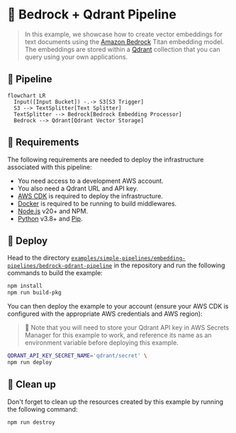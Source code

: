 # 🌲 Bedrock + Qdrant Pipeline

> In this example, we showcase how to create vector embeddings for text documents using the [Amazon Bedrock](https://aws.amazon.com/bedrock/) Titan embedding model. The embeddings are stored within a [Qdrant](http://qdrant.tech/) collection that you can query using your own applications.

## :dna: Pipeline

```mermaid
flowchart LR
  Input([Input Bucket]) -.-> S3[S3 Trigger]
  S3 --> TextSplitter[Text Splitter]
  TextSplitter --> Bedrock[Bedrock Embedding Processor]
  Bedrock --> Qdrant[Qdrant Vector Storage]
```

## 📝 Requirements

The following requirements are needed to deploy the infrastructure associated with this pipeline:

- You need access to a development AWS account.
- You also need a Qdrant URL and API key.
- [AWS CDK](https://docs.aws.amazon.com/cdk/latest/guide/getting_started.html#getting_started_install) is required to deploy the infrastructure.
- [Docker](https://docs.docker.com/get-docker/) is required to be running to build middlewares.
- [Node.js](https://nodejs.org/en/download/) v20+ and NPM.
- [Python](https://www.python.org/downloads/) v3.8+ and [Pip](https://pip.pypa.io/en/stable/installation/).

## 🚀 Deploy

Head to the directory [`examples/simple-pipelines/embedding-pipelines/bedrock-qdrant-pipeline`](/examples/simple-pipelines/embedding-pipelines/bedrock-qdrant-pipeline) in the repository and run the following commands to build the example:

```bash
npm install
npm run build-pkg
```

You can then deploy the example to your account (ensure your AWS CDK is configured with the appropriate AWS credentials and AWS region):

> 💁 Note that you will need to store your Qdrant API key in AWS Secrets Manager for this example to work, and reference its name as an environment variable before deploying this example.

```bash
QDRANT_API_KEY_SECRET_NAME='qdrant/secret' \
npm run deploy
```

## 🧹 Clean up

Don't forget to clean up the resources created by this example by running the following command:

```bash
npm run destroy
```
